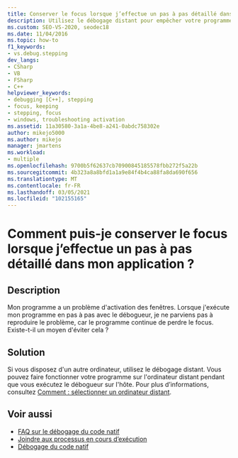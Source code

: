 ```yaml
---
title: Conserver le focus lorsque j’effectue un pas à pas détaillé dans mon application | Microsoft Docs
description: Utilisez le débogage distant pour empêcher votre programme de perdre le focus quand vous déboguez un problème d’activation de la fenêtre.
ms.custom: SEO-VS-2020, seodec18
ms.date: 11/04/2016
ms.topic: how-to
f1_keywords:
- vs.debug.stepping
dev_langs:
- CSharp
- VB
- FSharp
- C++
helpviewer_keywords:
- debugging [C++], stepping
- focus, keeping
- stepping, focus
- windows, troubleshooting activation
ms.assetid: 11a30580-3a1a-4be8-a241-0abdc758302e
author: mikejo5000
ms.author: mikejo
manager: jmartens
ms.workload:
- multiple
ms.openlocfilehash: 9700b5f62637cb70900845185578fbb272f5a22b
ms.sourcegitcommit: 4b323a8a8bfd1a1a9e84f4b4ca88fa8da690f656
ms.translationtype: MT
ms.contentlocale: fr-FR
ms.lasthandoff: 03/05/2021
ms.locfileid: "102155165"
---
```

# <a name="how-can-i-keep-focus-when-stepping-through-my-app"></a>Comment puis-je conserver le focus lorsque j’effectue un pas à pas détaillé dans mon application ?
## <a name="description"></a>Description
 Mon programme a un problème d'activation des fenêtres. Lorsque j'exécute mon programme en pas à pas avec le débogueur, je ne parviens pas à reproduire le problème, car le programme continue de perdre le focus. Existe-t-il un moyen d'éviter cela ?

## <a name="solution"></a>Solution
 Si vous disposez d'un autre ordinateur, utilisez le débogage distant. Vous pouvez faire fonctionner votre programme sur l'ordinateur distant pendant que vous exécutez le débogueur sur l'hôte. Pour plus d’informations, consultez [Comment : sélectionner un ordinateur distant](/previous-versions/visualstudio/visual-studio-2010/w8wtw2f3(v=vs.100)).

## <a name="see-also"></a>Voir aussi
- [FAQ sur le débogage du code natif](../debugger/debugging-native-code-faqs.md)
- [Joindre aux processus en cours d’exécution](../debugger/attach-to-running-processes-with-the-visual-studio-debugger.md)
- [Débogage du code natif](../debugger/debugging-native-code.md)

